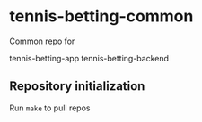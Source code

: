 # tennis-betting-common


Common repo for 

tennis-betting-app
tennis-betting-backend


## Repository initialization

Run `make` to pull repos